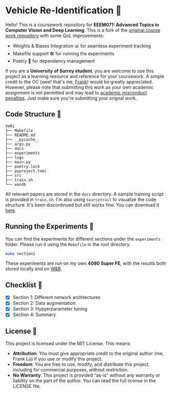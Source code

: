 # Vehicle Re-Identification 🚗
Hello! This is a coursework repository for **EEEM071: Advanced Topics in Computer Vision and Deep Learning**. This is a fork of the [original course work repository](https://github.com/Surrey-EEEM071-CVDL/EEEM071-Coursework-2025) with some QoL improvements:
- Weights & Biases Integration 📊 for seamless experiment tracking
- Makefile support 🛠️ for running the experiments
- Poetry 📜 for dependency management

If you are a **University of Surrey student**, you are welcome to use this project as a learning resource and reference for your coursework. A simple credit to the OC (wee! that's me, [Frank](https://frankcholula.notion.site/)) would be greatly appreciated. However, please note that submitting this work as your own academic assignment is not permitted and may lead to [academic misconduct penalties](https://www.surrey.ac.uk/office-student-complaints-appeals-and-regulation/academic-misconduct-and-appeals). Just make sure you're submitting your orignal work.


## Code Structure 🌳
```
VeRi
├── Makefile
├── README.md
├── __pycache__
├── args.py
├── docs
├── experiments
├── logs
├── main.py
├── poetry.lock
├── pyproject.toml
├── src
├── train.sh
└── wandb
```
All relevant papers are stored in the `docs` directory. A sample training script is provided in `train.sh`.  I'm also using `sourcetrail` to visualize the code structure. It's been discontinued but still works fine. You can download it [here](https://github.com/CoatiSoftware/Sourcetrail).

## Running the Experiments 🏃
You can find the experiments for different sections under the `experiments` folder. Please run it using the `Makefile` in the root directory.
```bash
make section1
```
These experiments are run on my own **4080 Super FE**, with the resutls both stored locally and on [W&B](https://wandb.ai/site/).

## Checklist 📝
- [x] Section 1: Different network architectures
- [x] Section 2: Data augmentation
- [x] Section 3: Hypyerparameter tuning
- [x] Section 4: Summary

## License 📃
This project is licensed under the MIT License. This means:
- **Attribution**: You must give appropriate credit to the original author (me, Frank Lü) if you use or modify this project.
- **Freedom**: You are free to use, modify, and distribute this project, including for commercial purposes, without restriction.
- **No Warranty**: This project is provided “as-is” without any warranty or liability on the part of the author.
You can read the full license in the LICENSE file.
